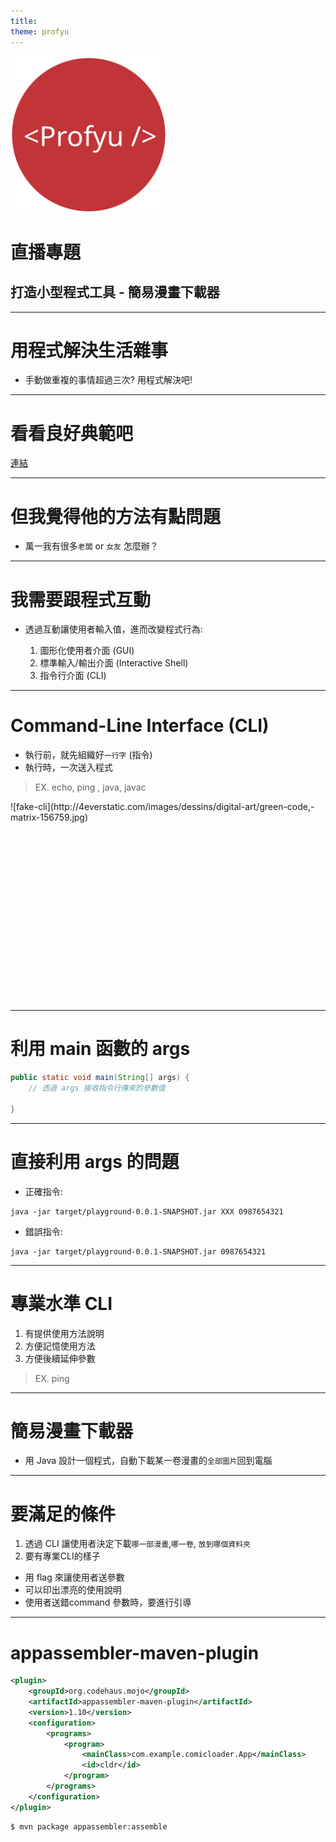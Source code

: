 ```yaml
---
title:
theme: profyu
---
```


<!-- .slide: data-background="assets/background.png" -->
<img style='border:none;background:none;box-shadow:none;' src='assets/logo.svg' width="250"/>

# 直播專題
## 打造小型程式工具 - 簡易漫畫下載器

---

# 用程式解決生活雜事

* 手動做重複的事情超過三次? 用程式解決吧!



---

# 看看良好典範吧

[連結](https://github.com/NARKOZ/hacker-scripts/tree/master/java)


---

# 但我覺得他的方法有點問題

* 萬一我有很多`老闆` or `女友` 怎麼辦？

---

# 我需要跟程式互動

* 透過互動讓使用者輸入值，進而改變程式行為:

  1. 圖形化使用者介面 (GUI)
  2. 標準輸入/輸出介面 (Interactive Shell)
  3. 指令行介面 (CLI) 

---

# Command-Line Interface (CLI)

* 執行前，就先組織好`一行字` (指令)
* 執行時，一次送入程式

> EX. echo, ping , java, javac

<div style="height: 20rem;">
![fake-cli](http://4everstatic.com/images/dessins/digital-art/green-code,-matrix-156759.jpg)
</div>


---

# 利用 main 函數的 args

```java
public static void main(String[] args) {
    // 透過 args 接收指令行傳來的參數值
    
}
```

---

# 直接利用 args 的問題

* 正確指令: 
```
java -jar target/playground-0.0.1-SNAPSHOT.jar XXX 0987654321
```
* 錯誤指令: 
```
java -jar target/playground-0.0.1-SNAPSHOT.jar 0987654321
```

---

# 專業水準 CLI 

1. 有提供使用方法說明
2. 方便記憶使用方法
3. 方便後續延伸參數

> EX. ping

---

# 簡易漫畫下載器

* 用 Java 設計一個程式，自動下載某一卷漫畫的`全部圖片`回到電腦

---

# 要滿足的條件
  
1. 透過 CLI 讓使用者決定下載`哪一部漫畫`,`哪一卷`, `放到哪個資料夾`
2. 要有專業CLI的樣子
  * 用 flag 來讓使用者送參數
  * 可以印出漂亮的使用說明
  * 使用者送錯command 參數時，要進行引導



---

# appassembler-maven-plugin

```xml
<plugin>
    <groupId>org.codehaus.mojo</groupId>
    <artifactId>appassembler-maven-plugin</artifactId>
    <version>1.10</version>
    <configuration>
        <programs>
            <program>
                <mainClass>com.example.comicloader.App</mainClass>
                <id>cldr</id>
            </program>
        </programs>
    </configuration>
</plugin>

```

```
$ mvn package appassembler:assemble
```
